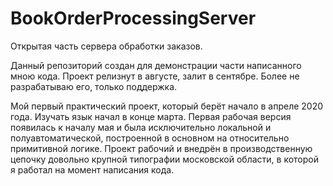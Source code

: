 # BookOrderProcessingServer
Открытая часть сервера обработки заказов.

Данный репозиторий создан для демонстрации части написанного мною кода. Проект релизнут в августе, залит в сентябре. Более не разрабатываю его, только поддержка.

Мой первый практический проект, который берёт начало в апреле 2020 года. Изучать язык начал в конце марта. Первая рабочая версия появилась к началу мая и была исключительно локальной и полуавтоматической, построенной в основном на относительно примитивной логике. Проект рабочий и внедрён в производственную цепочку довольно крупной типографии московской области, в которой я работал на момент написания кода.
